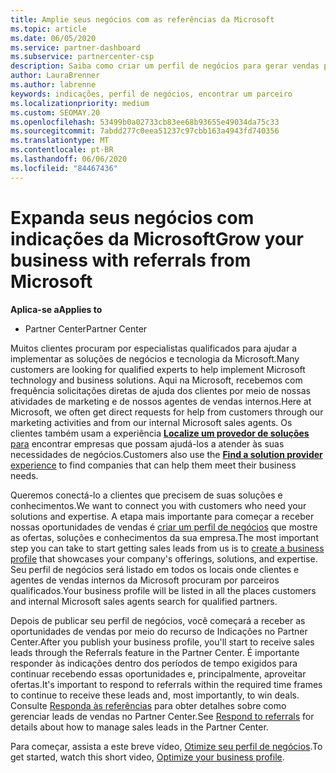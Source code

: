 ```yaml
---
title: Amplie seus negócios com as referências da Microsoft
ms.topic: article
ms.date: 06/05/2020
ms.service: partner-dashboard
ms.subservice: partnercenter-csp
description: Saiba como criar um perfil de negócios para gerar vendas potenciais por meio do recurso de referências do Partner Center e, em seguida, responder a essas referências.
author: LauraBrenner
ms.author: labrenne
keywords: indicações, perfil de negócios, encontrar um parceiro
ms.localizationpriority: medium
ms.custom: SEOMAY.20
ms.openlocfilehash: 53499b0a02733cb83ee68b93655e49034da75c33
ms.sourcegitcommit: 7abdd277c0eea51237c97cbb163a4943fd740356
ms.translationtype: MT
ms.contentlocale: pt-BR
ms.lasthandoff: 06/06/2020
ms.locfileid: "84467436"
---
```

<!-- FWLink:  https://go.microsoft.com/fwlink/?linkid=849775 (top of page) -->

# <a name="grow-your-business-with-referrals-from-microsoft"></a><span data-ttu-id="7475f-104">Expanda seus negócios com indicações da Microsoft</span><span class="sxs-lookup"><span data-stu-id="7475f-104">Grow your business with referrals from Microsoft</span></span>

<span data-ttu-id="7475f-105">**Aplica-se a**</span><span class="sxs-lookup"><span data-stu-id="7475f-105">**Applies to**</span></span>

- <span data-ttu-id="7475f-106">Partner Center</span><span class="sxs-lookup"><span data-stu-id="7475f-106">Partner Center</span></span>

<span data-ttu-id="7475f-107">Muitos clientes procuram por especialistas qualificados para ajudar a implementar as soluções de negócios e tecnologia da Microsoft.</span><span class="sxs-lookup"><span data-stu-id="7475f-107">Many customers are looking for qualified experts to help implement Microsoft technology and business solutions.</span></span> <span data-ttu-id="7475f-108">Aqui na Microsoft, recebemos com frequência solicitações diretas de ajuda dos clientes por meio de nossas atividades de marketing e de nossos agentes de vendas internos.</span><span class="sxs-lookup"><span data-stu-id="7475f-108">Here at Microsoft, we often get direct requests for help from customers through our marketing activities and from our internal Microsoft sales agents.</span></span> <span data-ttu-id="7475f-109">Os clientes também usam a experiência [**Localize um provedor de soluções** para](https://www.microsoft.com/solution-providers/search) encontrar empresas que possam ajudá-los a atender às suas necessidades de negócios.</span><span class="sxs-lookup"><span data-stu-id="7475f-109">Customers also use the [**Find a solution provider** experience](https://www.microsoft.com/solution-providers/search) to find companies that can help them meet their business needs.</span></span> 

<span data-ttu-id="7475f-110">Queremos conectá-lo a clientes que precisem de suas soluções e conhecimentos.</span><span class="sxs-lookup"><span data-stu-id="7475f-110">We want to connect you with customers who need your solutions and expertise.</span></span> <span data-ttu-id="7475f-111">A etapa mais importante para começar a receber nossas oportunidades de vendas é [criar um perfil de negócios](create-a-marketing-profile.md) que mostre as ofertas, soluções e conhecimentos da sua empresa.</span><span class="sxs-lookup"><span data-stu-id="7475f-111">The most important step you can take to start getting sales leads from us is to [create a business profile](create-a-marketing-profile.md) that showcases your company's offerings, solutions, and expertise.</span></span> <span data-ttu-id="7475f-112">Seu perfil de negócios será listado em todos os locais onde clientes e agentes de vendas internos da Microsoft procuram por parceiros qualificados.</span><span class="sxs-lookup"><span data-stu-id="7475f-112">Your business profile will be listed in all the places customers and internal Microsoft sales agents search for qualified partners.</span></span> 

 <span data-ttu-id="7475f-113">Depois de publicar seu perfil de negócios, você começará a receber as oportunidades de vendas por meio do recurso de Indicações no Partner Center.</span><span class="sxs-lookup"><span data-stu-id="7475f-113">After you publish your business profile, you'll start to receive sales leads through the Referrals feature in the Partner Center.</span></span> <span data-ttu-id="7475f-114">É importante responder às indicações dentro dos períodos de tempo exigidos para continuar recebendo essas oportunidades e, principalmente, aproveitar ofertas.</span><span class="sxs-lookup"><span data-stu-id="7475f-114">It's important to respond to referrals within the required time frames to continue to receive these leads and, most importantly, to win deals.</span></span> <span data-ttu-id="7475f-115">Consulte [Responda às referências](responding-to-referrals.md) para obter detalhes sobre como gerenciar leads de vendas no Partner Center.</span><span class="sxs-lookup"><span data-stu-id="7475f-115">See [Respond to referrals](responding-to-referrals.md) for details about how to manage sales leads in the Partner Center.</span></span>  

<span data-ttu-id="7475f-116">Para começar, assista a este breve vídeo, [Otimize seu perfil de negócios](https://player.vimeo.com/video/252788046).</span><span class="sxs-lookup"><span data-stu-id="7475f-116">To get started, watch this short video, [Optimize your business profile](https://player.vimeo.com/video/252788046).</span></span>  

<!-- 
*  [Analyze your business profile](analyze-your-marketing-profile.md) Regularly review and optimize your business profile to make sure you're getting in front of your target customers.
-->
